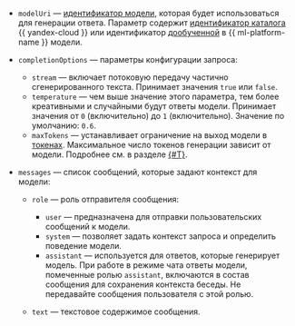 * `modelUri` — [идентификатор модели](../../yandexgpt/concepts/models.md), которая будет использоваться для генерации ответа. Параметр содержит [идентификатор каталога](../../resource-manager/operations/folder/get-id.md) {{ yandex-cloud }} или идентификатор [дообученной](../../yandexgpt/tutorials/yagpt-tuning.md) в {{ ml-platform-name }} модели.
* `completionOptions` — параметры конфигурации запроса:

  * `stream` — включает потоковую передачу частично сгенерированного текста. Принимает значения `true` или `false`.
  * `temperature` — чем выше значение этого параметра, тем более креативными и случайными будут ответы модели. Принимает значения от `0` (включительно) до `1` (включительно). Значение по умолчанию: `0.6`.
  * `maxTokens` — устанавливает ограничение на выход модели в [токенах](../../yandexgpt/concepts/tokens.md). Максимальное число токенов генерации зависит от модели. Подробнее см. в разделе [{#T}](../../yandexgpt/concepts/limits.md).

* `messages` — список сообщений, которые задают контекст для модели:

  * `role` — роль отправителя сообщения:

    * `user` — предназначена для отправки пользовательских сообщений к модели.
    * `system` — позволяет задать контекст запроса и определить поведение модели.
    * `assistant` — используется для ответов, которые генерирует модель. При работе в режиме чата ответы модели, помеченные ролью `assistant`, включаются в состав сообщения для сохранения контекста беседы. Не передавайте сообщения пользователя с этой ролью.

  * `text` — текстовое содержимое сообщения.